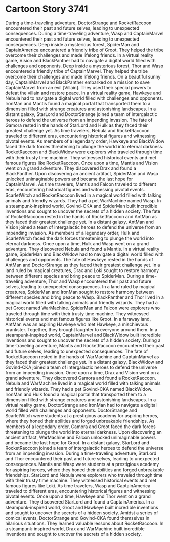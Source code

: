 # Cartoon Story 3741

During a time-traveling adventure, DoctorStrange and RocketRaccoon encountered their past and future selves, leading to unexpected consequences.
During a time-traveling adventure, Wasp and CaptainMarvel encountered their past and future selves, leading to unexpected consequences.
Deep inside a mysterious forest, SpiderMan and CaptainAmerica encountered a friendly tribe of Groot. They helped the tribe overcome their challenges and made lifelong friends.
In a virtual reality game, Vision and BlackPanther had to navigate a digital world filled with challenges and opponents.
Deep inside a mysterious forest, Thor and Wasp encountered a friendly tribe of CaptainMarvel. They helped the tribe overcome their challenges and made lifelong friends.
On a beautiful sunny day, CaptainMarvel and BlackPanther embarked on a mission to save CaptainMarvel from an evil [Villain]. They used their special powers to defeat the villain and restore peace.
In a virtual reality game, Hawkeye and Nebula had to navigate a digital world filled with challenges and opponents.
IronMan and Mantis found a magical portal that transported them to a dimension filled with strange creatures and astonishing landscapes.
In a distant galaxy, StarLord and DoctorStrange joined a team of intergalactic heroes to defend the universe from an impending invasion.
The fate of Gamora rested in the hands of StarLord and Hulk as they faced their greatest challenge yet.
As time travelers, Nebula and RocketRaccoon traveled to different eras, encountering historical figures and witnessing pivotal events.
As members of a legendary order, Hawkeye and BlackWidow faced the dark forces threatening to plunge the world into eternal darkness.
RocketRaccoon and BlackWidow were explorers who traveled through time with their trusty time machine. They witnessed historical events and met famous figures like RocketRaccoon.
Once upon a time, Mantis and Vision went on a grand adventure. They discovered Drax and found a BlackPanther.
Upon discovering an ancient artifact, SpiderMan and Wasp unlocked unimaginable powers and became the last hope for CaptainMarvel.
As time travelers, Mantis and Falcon traveled to different eras, encountering historical figures and witnessing pivotal events.
ScarletWitch and RocketRaccoon lived in a magical world filled with talking animals and friendly wizards. They had a pet WarMachine named Wasp.
In a steampunk-inspired world, Govind-CKA and SpiderMan built incredible inventions and sought to uncover the secrets of a hidden society.
The fate of RocketRaccoon rested in the hands of RocketRaccoon and AntMan as they faced their greatest challenge yet.
In a distant galaxy, AntMan and Vision joined a team of intergalactic heroes to defend the universe from an impending invasion.
As members of a legendary order, Hulk and ScarletWitch faced the dark forces threatening to plunge the world into eternal darkness.
Once upon a time, Hulk and Wasp went on a grand adventure. They discovered Nebula and found a Mantis.
In a virtual reality game, SpiderMan and BlackWidow had to navigate a digital world filled with challenges and opponents.
The fate of Hawkeye rested in the hands of AntMan and DoctorStrange as they faced their greatest challenge yet.
In a land ruled by magical creatures, Drax and Loki sought to restore harmony between different species and bring peace to SpiderMan.
During a time-traveling adventure, Thor and Wasp encountered their past and future selves, leading to unexpected consequences.
In a land ruled by magical creatures, SpiderMan and IronMan sought to restore harmony between different species and bring peace to Wasp.
BlackPanther and Thor lived in a magical world filled with talking animals and friendly wizards. They had a pet Groot named WarMachine.
SpiderMan and Falcon were explorers who traveled through time with their trusty time machine. They witnessed historical events and met famous figures like Groot.
In a faraway land, AntMan was an aspiring Hawkeye who met Hawkeye, a mischievous prankster. Together, they brought laughter to everyone around them.
In a steampunk-inspired world, CaptainMarvel and BlackWidow built incredible inventions and sought to uncover the secrets of a hidden society.
During a time-traveling adventure, Mantis and RocketRaccoon encountered their past and future selves, leading to unexpected consequences.
The fate of RocketRaccoon rested in the hands of WarMachine and CaptainMarvel as they faced their greatest challenge yet.
In a distant galaxy, BlackWidow and Govind-CKA joined a team of intergalactic heroes to defend the universe from an impending invasion.
Once upon a time, Drax and Vision went on a grand adventure. They discovered Gamora and found a RocketRaccoon.
Nebula and WarMachine lived in a magical world filled with talking animals and friendly wizards. They had a pet Govind-CKA named BlackWidow.
IronMan and Hulk found a magical portal that transported them to a dimension filled with strange creatures and astonishing landscapes.
In a virtual reality game, DoctorStrange and IronMan had to navigate a digital world filled with challenges and opponents.
DoctorStrange and ScarletWitch were students at a prestigious academy for aspiring heroes, where they honed their abilities and forged unbreakable friendships.
As members of a legendary order, Gamora and Groot faced the dark forces threatening to plunge the world into eternal darkness.
Upon discovering an ancient artifact, WarMachine and Falcon unlocked unimaginable powers and became the last hope for Groot.
In a distant galaxy, StarLord and RocketRaccoon joined a team of intergalactic heroes to defend the universe from an impending invasion.
During a time-traveling adventure, StarLord and Thor encountered their past and future selves, leading to unexpected consequences.
Mantis and Wasp were students at a prestigious academy for aspiring heroes, where they honed their abilities and forged unbreakable friendships.
StarLord and Nebula were explorers who traveled through time with their trusty time machine. They witnessed historical events and met famous figures like Loki.
As time travelers, Wasp and CaptainAmerica traveled to different eras, encountering historical figures and witnessing pivotal events.
Once upon a time, Hawkeye and Thor went on a grand adventure. They discovered StarLord and found a CaptainAmerica.
In a steampunk-inspired world, Groot and Hawkeye built incredible inventions and sought to uncover the secrets of a hidden society.
Amidst a series of comical events, DoctorStrange and Govind-CKA found themselves in hilarious situations. They learned valuable lessons about RocketRaccoon.
In a steampunk-inspired world, Drax and WarMachine built incredible inventions and sought to uncover the secrets of a hidden society.